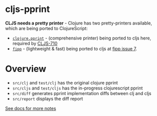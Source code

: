 # cljs-pprint

__CLJS needs a pretty printer__ - Clojure has two pretty-printers available, which are being ported to ClojureScript:

- [`clojure.pprint`](https://clojure.github.io/clojure/clojure.pprint-api.html) - (comprehensive printer) being ported to cljs here, required by [CLJS-710](http://dev.clojure.org/jira/browse/CLJS-710)
- [`fipp`](https://github.com/brandonbloom/fipp) - (lightweight & fast) being ported to cljs at [fipp issue 7](https://github.com/brandonbloom/fipp/issues/7).

# Overview

- `src/clj` and `test/clj` has the original clojure pprint
- `src/cljs`  and `test/cljs` has the in-progress clojurescript pprint
- `src/diff` generates pprint implementation diffs between clj and cljs
- `src/report` displays the diff report

[See docs for more notes](docs/)


```
